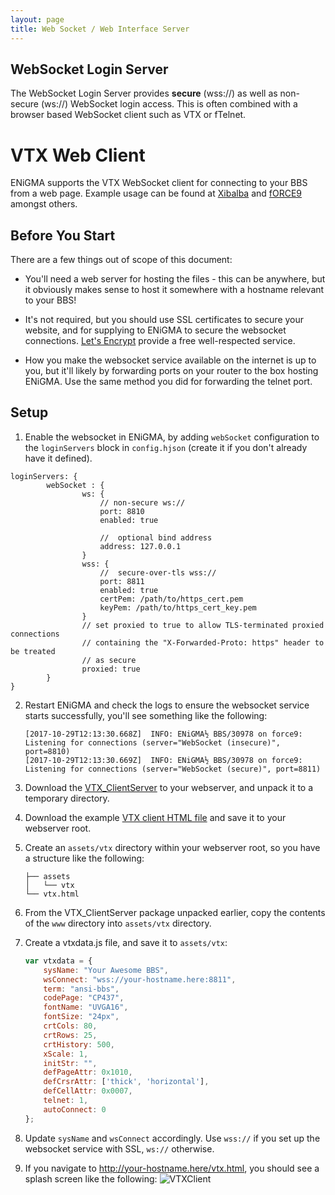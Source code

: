 ```yaml
---
layout: page
title: Web Socket / Web Interface Server
---
```

## WebSocket Login Server
The WebSocket Login Server provides **secure** (wss://) as well as non-secure (ws://) WebSocket login access. This is often combined with a browser based WebSocket client such as VTX or fTelnet.

# VTX Web Client
ENiGMA supports the VTX WebSocket client for connecting to your BBS from a web page. Example usage can be found at [Xibalba](https://xibalba.l33t.codes) and [fORCE9](https://bbs.force9.org/vtx/force9.html) amongst others.

## Before You Start
There are a few things out of scope of this document:

 - You'll need a web server for hosting the files - this can be anywhere, but it obviously makes sense to host it
 somewhere with a hostname relevant to your BBS!

 - It's not required, but you should use SSL certificates to secure your website, and for supplying to ENiGMA to
 secure the websocket connections. [Let's Encrypt](https://letsencrypt.org/) provide a free well-respected service.

 - How you make the websocket service available on the internet is up to you, but it'll likely by forwarding ports on
 your router to the box hosting ENiGMA. Use the same method you did for forwarding the telnet port.

## Setup

1. Enable the websocket in ENiGMA, by adding `webSocket` configuration to the `loginServers` block in `config.hjson` (create it if you
don't already have it defined).

````hjson
loginServers: {
        webSocket : {
                ws: {
                    // non-secure ws://
                    port: 8810
                    enabled: true

                    //  optional bind address
                    address: 127.0.0.1
                }
                wss: {
                    //  secure-over-tls wss://
                    port: 8811
                    enabled: true
                    certPem: /path/to/https_cert.pem
                    keyPem: /path/to/https_cert_key.pem
                }
                // set proxied to true to allow TLS-terminated proxied connections
                // containing the "X-Forwarded-Proto: https" header to be treated
                // as secure
                proxied: true
        }
}
````

2. Restart ENiGMA and check the logs to ensure the websocket service starts successfully, you'll see something like the
following:

    ````
    [2017-10-29T12:13:30.668Z]  INFO: ENiGMA½ BBS/30978 on force9: Listening for connections (server="WebSocket (insecure)", port=8810)
    [2017-10-29T12:13:30.669Z]  INFO: ENiGMA½ BBS/30978 on force9: Listening for connections (server="WebSocket (secure)", port=8811)
    ````

3. Download the [VTX_ClientServer](https://github.com/codewar65/VTX_ClientServer/archive/master.zip) to your
webserver, and unpack it to a temporary directory.

4. Download the example [VTX client HTML file](https://raw.githubusercontent.com/NuSkooler/enigma-bbs/master/misc/vtx/vtx.html) and save it to your webserver root.

5. Create an `assets/vtx` directory within your webserver root, so you have a structure like the following:

    ````text
    ├── assets
    │   └── vtx
    └── vtx.html
    ````

6. From the VTX_ClientServer package unpacked earlier, copy the contents of the `www` directory into `assets/vtx` directory.

7. Create a vtxdata.js file, and save it to `assets/vtx`:

    ````javascript
    var vtxdata = {
        sysName: "Your Awesome BBS",
        wsConnect: "wss://your-hostname.here:8811",
        term: "ansi-bbs",
        codePage: "CP437",
        fontName: "UVGA16",
        fontSize: "24px",
        crtCols: 80,
        crtRows: 25,
        crtHistory: 500,
        xScale: 1,
        initStr: "",
        defPageAttr: 0x1010,
        defCrsrAttr: ['thick', 'horizontal'],
        defCellAttr: 0x0007,
        telnet: 1,
        autoConnect: 0
    };
    ````

8. Update `sysName` and `wsConnect` accordingly. Use `wss://` if you set up the websocket service with SSL, `ws://`
otherwise.

9. If you navigate to http://your-hostname.here/vtx.html, you should see a splash screen like the following:
    ![VTXClient](../../assets/images/vtxclient.png "VTXClient")


